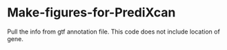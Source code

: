 # Make-figures-for-PrediXcan
Pull the info from gtf annotation file.  This code does not include location of gene.
